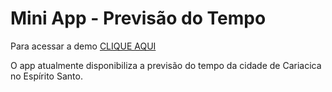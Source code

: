 # Mini App - Previsão do Tempo

Para acessar a demo [CLIQUE AQUI](https://previsao-do-tempo-aryadnebastos.vercel.app/) 


O app atualmente disponibiliza a previsão do tempo da cidade de Cariacica no Espírito Santo.
